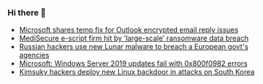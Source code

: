 ### Hi there 👋

<!--START_SECTION:feed-->
* [Microsoft shares temp fix for Outlook encrypted email reply issues](https://www.bleepingcomputer.com/news/microsoft/microsoft-shares-temp-fix-for-outlook-encrypted-email-reply-issues/)
* [MediSecure e-script firm hit by ‘large-scale’ ransomware data breach](https://www.bleepingcomputer.com/news/security/medisecure-e-script-firm-hit-by-large-scale-ransomware-data-breach/)
* [Russian hackers use new Lunar malware to breach a European govt's agencies](https://www.bleepingcomputer.com/news/security/russian-hackers-use-new-lunar-malware-to-breach-a-european-govts-agencies/)
* [Microsoft: Windows Server 2019 updates fail with 0x800f0982 errors](https://www.bleepingcomputer.com/news/microsoft/microsoft-windows-server-2019-updates-fail-with-0x800f0982-errors/)
* [Kimsuky hackers deploy new Linux backdoor in attacks on South Korea](https://www.bleepingcomputer.com/news/security/kimsuky-hackers-deploy-new-linux-backdoor-in-attacks-on-south-korea/)
<!--END_SECTION:feed-->

<!--
**frankenk/frankenk** is a ✨ _special_ ✨ repository because its `README.md` (this file) appears on your GitHub profile.

Here are some ideas to get you started:

- 🔭 I’m currently working on ...
- 🌱 I’m currently learning ...
- 👯 I’m looking to collaborate on ...
- 🤔 I’m looking for help with ...
- 💬 Ask me about ...
- 📫 How to reach me: ...
- 😄 Pronouns: ...
- ⚡ Fun fact: ...
-->



